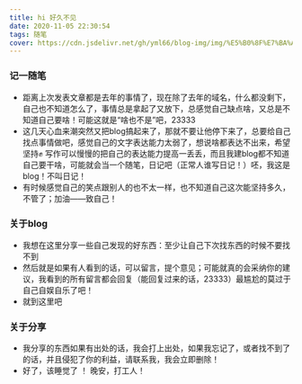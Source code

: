 ```yaml
---
title: hi 好久不见
date: 2020-11-05 22:30:54
tags: 随笔
cover: https://cdn.jsdelivr.net/gh/yml66/blog-img/img/%E5%B0%8F%E7%BA%A2%E5%A8%98.jpg
---
```


### 记一随笔

* 距离上次发表文章都是去年的事情了，现在除了去年的域名，什么都没剩下，自己也不知道怎么了，事情总是拿起了又放下，总感觉自己缺点啥，又总是不知道自己要啥！可能这就是“啥也不是”吧，23333
* 这几天心血来潮突然又把blog搞起来了，那就不要让他停下来了，总要给自己找点事情做吧，感觉自己的文字表达能力太弱了，想说啥都表达不出来，希望坚持✊ 写作可以慢慢的把自己的表达能力提高一丢丢，而且我建blog都不知道自己要干啥，可能就会当一个随笔，日记吧（正常人谁写日记！）呸，我这是blog！不叫日记！
* 有时候感觉自己的笑点跟别人的也不太一样，也不知道自己这次能坚持多久，不管了；加油——致自己！

### 关于blog

* 我想在这里分享一些自己发现的好东西：至少让自己下次找东西的时候不要找不到
* 然后就是如果有人看到的话，可以留言，提个意见；可能就真的会采纳你的建议，我看到的所有留言都会回复（能回复过来的话，23333）最尴尬的莫过于自己自娱自乐了吧！
* 就到这里吧

### 关于分享

* 我分享的东西如果有出处的话，我会打上出处，如果我忘记了，或者找不到了的话，并且侵犯了你的利益，请联系我，我会立即删除！
* 好了，该睡觉了 ！  晚安，打工人！
